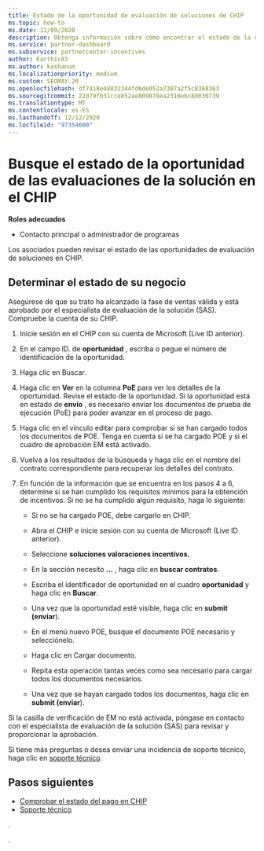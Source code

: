 ```yaml
---
title: Estado de la oportunidad de evaluación de soluciones de CHIP
ms.topic: how-to
ms.date: 11/09/2020
description: Obtenga información sobre cómo encontrar el estado de la oportunidad de evaluación de la solución en la plataforma de incentivos de canal (CHIP).
ms.service: partner-dashboard
ms.subservice: partnercenter-incentives
author: Karthic83
ms.author: kashanum
ms.localizationpriority: medium
ms.custom: SEOMAY.20
ms.openlocfilehash: df7418e48832344fd6de052a7387a2f5c8368363
ms.sourcegitcommit: 22d79fb31cce852ae809078ea2310ebc80030739
ms.translationtype: MT
ms.contentlocale: es-ES
ms.lasthandoff: 12/12/2020
ms.locfileid: "97354600"
---
```

# <a name="find-your-solution-assessments-opportunity-status-on-chip"></a>Busque el estado de la oportunidad de las evaluaciones de la solución en el CHIP

**Roles adecuados**

- Contacto principal o administrador de programas

Los asociados pueden revisar el estado de las oportunidades de evaluación de soluciones en CHIP.

## <a name="determine-the-status-of-your-deal"></a>Determinar el estado de su negocio

Asegúrese de que su trato ha alcanzado la fase de ventas válida y está aprobado por el especialista de evaluación de la solución (SAS). Compruebe la cuenta de su CHIP.

1. Inicie sesión en el CHIP con su cuenta de Microsoft (Live ID anterior).
1. En el campo ID. de **oportunidad** , escriba o pegue el número de identificación de la oportunidad.
3. Haga clic en Buscar.

1. Haga clic en **Ver** en la columna **PoE** para ver los detalles de la oportunidad. Revise el estado de la oportunidad. Si la oportunidad está en estado de **envío** , es necesario enviar los documentos de prueba de ejecución (PoE) para poder avanzar en el proceso de pago.
 
1. Haga clic en el vínculo editar para comprobar si se han cargado todos los documentos de POE. Tenga en cuenta si se ha cargado POE y si el cuadro de aprobación EM está activado.
 
1. Vuelva a los resultados de la búsqueda y haga clic en el nombre del contrato correspondiente para recuperar los detalles del contrato. 

1. En función de la información que se encuentra en los pasos 4 a 6, determine si se han cumplido los requisitos mínimos para la obtención de incentivos. Si no se ha cumplido algún requisito, haga lo siguiente:
 
     - Si no se ha cargado POE, debe cargarlo en CHIP.
 
     - Abra el CHIP e inicie sesión con su cuenta de Microsoft (Live ID anterior).
 
     - Seleccione **soluciones valoraciones incentivos.**

     - En la sección necesito **...** , haga clic en **buscar contratos**.

     - Escriba el identificador de oportunidad en el cuadro **oportunidad** y haga clic en **Buscar**.

     - Una vez que la oportunidad esté visible, haga clic en **submit (enviar**).
  
     - En el menú nuevo POE, busque el documento POE necesario y selecciónelo.

     - Haga clic en Cargar documento.

     - Repita esta operación tantas veces como sea necesario para cargar todos los documentos necesarios.

     - Una vez que se hayan cargado todos los documentos, haga clic en **submit (enviar**).

Si la casilla de verificación de EM no está activada, póngase en contacto con el especialista de evaluación de la solución (SAS) para revisar y proporcionar la aprobación.
 
Si tiene más preguntas o desea enviar una incidencia de soporte técnico, haga clic en [soporte técnico](report-problems-with-partner-center.md).

## <a name="next-steps"></a>Pasos siguientes

- [Comprobar el estado del pago en CHIP](chip-payment-status.md)
- [Soporte técnico](report-problems-with-partner-center.md)

.




.





